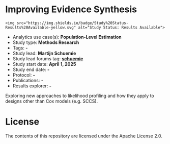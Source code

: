 Improving Evidence Synthesis
============================

`<img src="https://img.shields.io/badge/Study%20Status-Results%20Available-yellow.svg" alt="Study Status: Results Available">` 

- Analytics use case(s): **Population-Level Estimation**
- Study type: **Methods Research**
- Tags: **-**
- Study lead: **Martijn Schuemie**
- Study lead forums tag: **[schuemie](https://forums.ohdsi.org/u/schuemie)**
- Study start date: **April 1, 2025**
- Study end date: **-**
- Protocol: **-**
- Publications: **-**
- Results explorer: **-**

Exploring new approaches to likelihood profiling and how they apply to designs other than Cox models (e.g. SCCS).

# License

The contents of this repository are licensed under the Apache License 2.0.